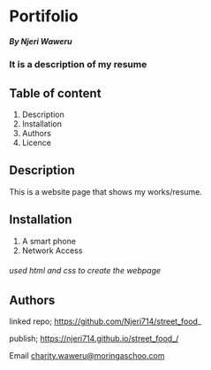 # Portifolio
##### By Njeri Waweru
### It is a description of my resume

## Table of content
1. Description
2. Installation 
3. Authors
4. Licence

## Description
This is a website page that shows my works/resume.

## Installation 
 1. A smart phone
 2. Network Access

###### used html and css to create the webpage

## Authors
linked
repo; https://github.com/Njeri714/street_food_

publish; https://njeri714.github.io/street_food_/


Email charity.waweru@moringaschoo.com